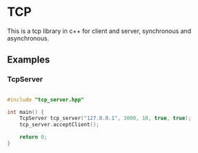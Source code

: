# TCP

This is a tcp library in c++ for client and server, synchronous and
asynchronous.

## Examples

### TcpServer
```c++

#include "tcp_server.hpp"

int main() {
    TcpServer tcp_server("127.0.0.1", 3000, 10, true, true);
    tcp_server.acceptClient();

    return 0;
}

```
